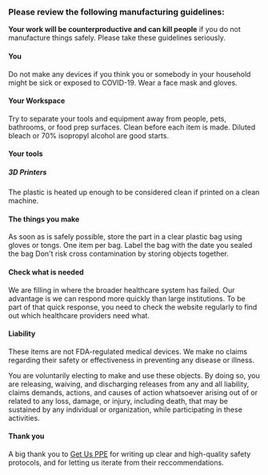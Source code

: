 ### Please review the following manufacturing guidelines:

**Your work will be counterproductive and can kill people** if you do not manufacture things safely. Please take these guidelines seriously.
#### You
Do not make any devices if you think you or somebody in your household might be sick or exposed to COVID-19.
Wear a face mask and gloves.
#### Your Workspace
Try to separate your tools and equipment away from people, pets, bathrooms, or food prep surfaces.
Clean before each item is made. Diluted bleach or 70% isopropyl alcohol are good starts.
#### Your tools
##### 3D Printers
The plastic is heated up enough to be considered clean if printed on a clean machine.
#### The things you make
As soon as is safely possible, store the part in a clear plastic bag using gloves or tongs.
One item per bag.
Label the bag with the date you sealed the bag
Don't risk cross contamination by storing objects together.
#### Check what is needed
We are filling in where the broader healthcare system has failed. 
Our advantage is we can respond more quickly than large institutions.
To be part of that quick response, you need to check the website regularly to find out which healthcare providers need what.
#### Liability
These items are not FDA-regulated medical devices. We make no claims regarding their safety or effectiveness in preventing any disease or illness. 

You are voluntarily electing to make and use these objects. By doing so, you are releasing, waiving, and discharging releases from any and all liability, claims demands, actions, and causes of action whatsoever arising out of or related to any loss, damage, or injury, including death, that may be sustained by any individual or organization, while participating in these activities.
#### Thank you
A big thank you to [Get Us PPE](https://getusppe.org/makers/) for writing up clear and high-quality safety protocols, and for letting us iterate from their reccommendations.
